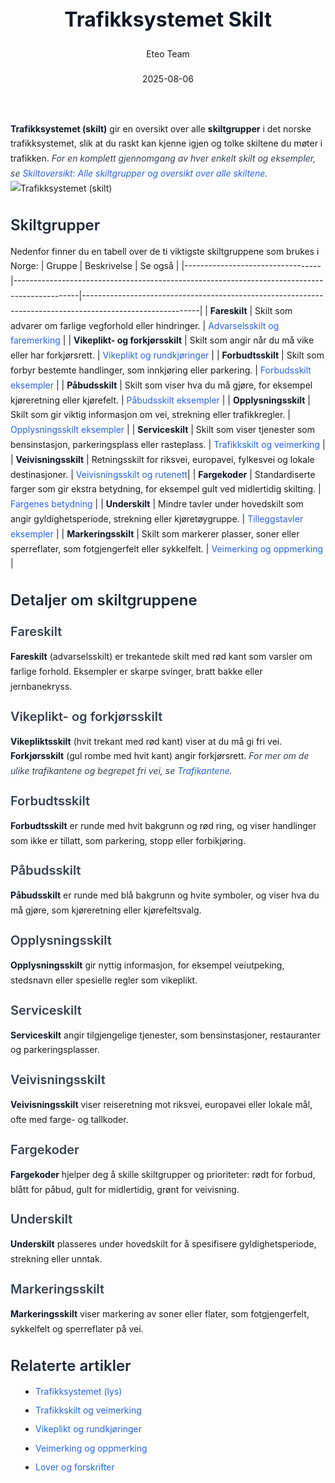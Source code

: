 ﻿---
title: "Trafikksystemet Skilt"
date: 2025-08-06
draft: false
author: "Eteo Team"
description: "Guide to Trafikksystemet Skilt for Norwegian driving theory exam."
categories: ["Driving Theory"]
tags: ["driving", "theory", "safety"]
featured_image: "/blog/trafikksystemet-skilt/trafikksystemet-skilt-image.svg"
---
<style>
/* Base text styling */
.article-content {
  font-family: 'Inter', -apple-system, BlinkMacSystemFont, 'Segoe UI', Roboto, Oxygen, Ubuntu, Cantarell, 'Open Sans', 'Helvetica Neue', sans-serif;
  line-height: 1.6;
  color: #1f2937;
  font-size: 16px;
}
/* Headers */
h1 {
  font-size: 2rem;
  font-weight: 700;
  margin: 2rem 0 1.5rem;
  color: #111827;
}
h2 {
  font-size: 1.5rem;
  font-weight: 600;
  margin: 2rem 0 1rem;
  color: #1f2937;
}
h3 {
  font-size: 1.25rem;
  font-weight: 600;
  margin: 1.5rem 0 0.75rem;
  color: #374151;
}
/* Paragraphs */
p {
  margin: 1rem 0;
  line-height: 1.7;
}
/* Lists */
ul, ol {
  margin: 1rem 0 1rem 1.5rem;
  padding-left: 1rem;
}
li {
  margin-bottom: 0.5rem;
  line-height: 1.6;
}
/* Bold and emphasis text */
strong, b {
  font-weight: 700 !important;
  color: #111827;
}
em, i {
  font-style: italic;
  color: #374151;
}
strong em, b i, em strong, i b {
  font-weight: 700 !important;
  font-style: italic;
  color: #111827;
}
/* Links */
a {
  color: #2563eb;
  text-decoration: none;
  transition: color 0.2s ease;
}
a:hover {
  color: #1d4ed8;
  text-decoration: underline;
}
/* Code blocks */
pre, code {
  font-family: 'SFMono-Regular', Consolas, 'Liberation Mono', Menlo, monospace;
  background-color: #f3f4f6;
  border-radius: 0.375rem;
  font-size: 0.875em;
}
pre {
  padding: 1rem;
  overflow-x: auto;
  margin: 1rem 0;
}
code {
  padding: 0.2em 0.4em;
}
/* Blockquotes */
blockquote {
  border-left: 4px solid #e5e7eb;
  margin: 1.5rem 0;
  padding: 0.75rem 1rem 0.75rem 1.5rem;
  background-color: #f9fafb;
  color: #4b5563;
  font-style: italic;
}
/* Tables */
table {
  margin: 1.5rem auto !important;
  border-collapse: collapse !important;
  width: 100% !important;
  max-width: 100%;
  box-shadow: 0 1px 3px rgba(0,0,0,0.1) !important;
  border-radius: 0.5rem !important;
  overflow: hidden !important;
  border: 1px solid #e5e7eb !important;
  display: table !important;
}
th, td {
  padding: 0.75rem 1.25rem !important;
  text-align: left !important;
  border: 1px solid #e5e7eb !important;
  vertical-align: top;
}
th {
  background-color: #f9fafb !important;
  font-weight: 600 !important;
  color: #111827 !important;
  text-transform: uppercase !important;
  font-size: 0.75rem !important;
  letter-spacing: 0.05em !important;
}
tr:nth-child(even) {
  background-color: #f9fafb !important;
}
tr:hover {
  background-color: #f3f4f6 !important;
}
/* Responsive adjustments */
@media (max-width: 768px) {
  .article-content {
    font-size: 15px;
  }
  h1 { font-size: 1.75rem; }
  h2 { font-size: 1.375rem; }
  h3 { font-size: 1.125rem; }
  table {
    display: block !important;
    overflow-x: auto !important;
    -webkit-overflow-scrolling: touch;
  }
}
</style>
**Trafikksystemet (skilt)** gir en oversikt over alle **skiltgrupper** i det norske trafikksystemet, slik at du raskt kan kjenne igjen og tolke skiltene du møter i trafikken.
*For en komplett gjennomgang av hver enkelt skilt og eksempler, se [Skiltoversikt: Alle skiltgrupper og oversikt over alle skiltene](/blogs/teori/skiltoversikt-alle-skiltgrupper-og-oversikt "Skiltoversikt: Alle skiltgrupper og oversikt over alle skiltene").*
![Trafikksystemet (skilt)](/blog/trafikksystemet-skilt/trafikksystemet-skilt-image.svg)
## Skiltgrupper
Nedenfor finner du en tabell over de ti viktigste skiltgruppene som brukes i Norge:
| Gruppe                           | Beskrivelse                                                                                   | Se også                                                                                                   |
|----------------------------------|----------------------------------------------------------------------------------------------|-----------------------------------------------------------------------------------------------------------|
| **Fareskilt**                    | Skilt som advarer om farlige vegforhold eller hindringer.                                     | [Advarselsskilt og faremerking](/blogs/teori/trafikkskilt-og-veimerking "Advarselsskilt og faremerking") |
| **Vikeplikt- og forkjørsskilt**  | Skilt som angir når du må vike eller har forkjørsrett.                                       | [Vikeplikt og rundkjøringer](/blogs/teori/vikeplikt-og-rundkjoringer "Vikeplikt og rundkjøringer")      |
| **Forbudtsskilt**                | Skilt som forbyr bestemte handlinger, som innkjøring eller parkering.                         | [Forbudsskilt eksempler](/blogs/teori/trafikkskilt-og-veimerking "Forbudtsskilt eksempler")            |
| **Påbudsskilt**                  | Skilt som viser hva du må gjøre, for eksempel kjøreretning eller kjørefelt.                  | [Påbudsskilt eksempler](/blogs/teori/trafikkskilt-og-veimerking "Påbudsskilt eksempler")                |
| **Opplysningsskilt**             | Skilt som gir viktig informasjon om vei, strekning eller trafikkregler.                      | [Opplysningsskilt eksempler](/blogs/teori/trafikkskilt-og-veimerking "Opplysningsskilt eksempler")      |
| **Serviceskilt**                 | Skilt som viser tjenester som bensinstasjon, parkeringsplass eller rasteplass.               | [Trafikkskilt og veimerking](/blogs/teori/trafikkskilt-og-veimerking "Trafikkskilt og veimerking")      |
| **Veivisningsskilt**             | Retningsskilt for riksvei, europavei, fylkesvei og lokale destinasjoner.                     | [Veivisningsskilt og rutenett](/blogs/teori/trafikkskilt-og-veimerking "Veivisningsskilt og rutenett")|
| **Fargekoder**                   | Standardiserte farger som gir ekstra betydning, for eksempel gult ved midlertidig skilting.  | [Fargenes betydning](/blogs/teori/trafikkskilt-og-veimerking "Fargenes betydning")                     |
| **Underskilt**                   | Mindre tavler under hovedskilt som angir gyldighetsperiode, strekning eller kjøretøygruppe.  | [Tilleggstavler eksempler](/blogs/teori/trafikkskilt-og-veimerking "Tilleggstavler eksempler")         |
| **Markeringsskilt**              | Skilt som markerer plasser, soner eller sperreflater, som fotgjengerfelt eller sykkelfelt.    | [Veimerking og oppmerking](/blogs/teori/veioppmerking "Veimerking og oppmerking")                     |
## Detaljer om skiltgruppene
### Fareskilt
**Fareskilt** (advarselsskilt) er trekantede skilt med rød kant som varsler om farlige forhold. Eksempler er skarpe svinger, bratt bakke eller jernbanekryss.
### Vikeplikt- og forkjørsskilt
**Vikepliktsskilt** (hvit trekant med rød kant) viser at du må gi fri vei. **Forkjørsskilt** (gul rombe med hvit kant) angir forkjørsrett.
*For mer om de ulike trafikantene og begrepet fri vei, se [Trafikantene](/blogs/teori/trafikantene "Trafikantene – Oversikt over trafikanttyper og fri vei").*
### Forbudtsskilt
**Forbudtsskilt** er runde med hvit bakgrunn og rød ring, og viser handlinger som ikke er tillatt, som parkering, stopp eller forbikjøring.
### Påbudsskilt
**Påbudsskilt** er runde med blå bakgrunn og hvite symboler, og viser hva du må gjøre, som kjøreretning eller kjørefeltsvalg.
### Opplysningsskilt
**Opplysningsskilt** gir nyttig informasjon, for eksempel veiutpeking, stedsnavn eller spesielle regler som vikeplikt.
### Serviceskilt
**Serviceskilt** angir tilgjengelige tjenester, som bensinstasjoner, restauranter og parkeringsplasser.
### Veivisningsskilt
**Veivisningsskilt** viser reiseretning mot riksvei, europavei eller lokale mål, ofte med farge- og tallkoder.
### Fargekoder
**Fargekoder** hjelper deg å skille skiltgrupper og prioriteter: rødt for forbud, blått for påbud, gult for midlertidig, grønt for veivisning.
### Underskilt
**Underskilt** plasseres under hovedskilt for å spesifisere gyldighetsperiode, strekning eller unntak.
### Markeringsskilt
**Markeringsskilt** viser markering av soner eller flater, som fotgjengerfelt, sykkelfelt og sperreflater på vei.
## Relaterte artikler
* [Trafikksystemet (lys)](/blogs/teori/trafikksystemet-lys "Trafikksystemet (lys) - Trafikklys og signalanlegg")
* [Trafikkskilt og veimerking](/blogs/teori/trafikkskilt-og-veimerking "Komplett guide til trafikkskilt og veimerking")
* [Vikeplikt og rundkjøringer](/blogs/teori/vikeplikt-og-rundkjoringer "Vikeplikt og rundkjøringer - komplett guide")
* [Veimerking og oppmerking](/blogs/teori/veioppmerking "Veimerking og oppmerking")
* [Lover og forskrifter](/blogs/teori/lover-og-forskrifter "Oversikt over norske trafikklover og forskrifter")